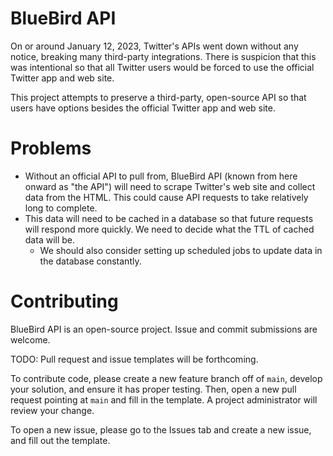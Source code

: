 # BlueBird API

On or around January 12, 2023, Twitter's APIs went down without any notice, breaking many third-party integrations.
There is suspicion that this was intentional so that all Twitter users would be forced to use the official Twitter app
and web site.

This project attempts to preserve a third-party, open-source API so that users have options besides the official Twitter
app and web site.

# Problems

* Without an official API to pull from, BlueBird API (known from here onward as "the API") will need to scrape Twitter's
  web site and collect data from the HTML. This could cause API requests to take relatively long to complete.
* This data will need to be cached in a database so that future requests will respond more quickly. We need to decide
  what the TTL of cached data will be.
    * We should also consider setting up scheduled jobs to update data in the database constantly.

# Contributing

BlueBird API is an open-source project. Issue and commit submissions are welcome.

TODO: Pull request and issue templates will be forthcoming.

To contribute code, please create a new feature branch off of `main`, develop your solution, and ensure it has proper
testing. Then, open a new pull request pointing at `main` and fill in the template. A project administrator will review
your change.

To open a new issue, please go to the Issues tab and create a new issue, and fill out the template.